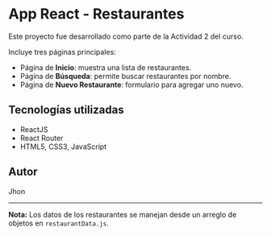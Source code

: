 # App React - Restaurantes

Este proyecto fue desarrollado como parte de la Actividad 2 del curso.

Incluye tres páginas principales:
- Página de **Inicio**: muestra una lista de restaurantes.
- Página de **Búsqueda**: permite buscar restaurantes por nombre.
- Página de **Nuevo Restaurante**: formulario para agregar uno nuevo.

## Tecnologías utilizadas
- ReactJS
- React Router
- HTML5, CSS3, JavaScript

## Autor
Jhon

---

**Nota:** Los datos de los restaurantes se manejan desde un arreglo de objetos en `restaurantData.js`.

